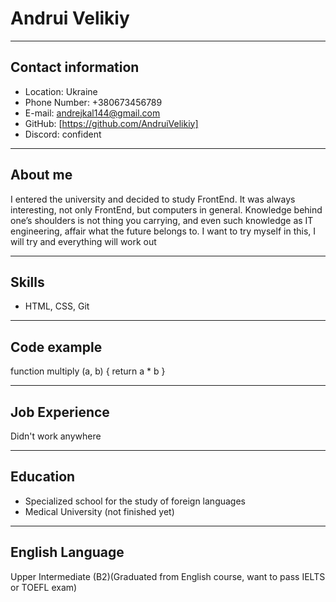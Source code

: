 # Andrui Velikiy
-------
## Contact information
* Location: Ukraine 
* Phone Number: +380673456789
* E-mail: andrejkal144@gmail.com
* GitHub: [https://github.com/AndruiVelikiy]
* Discord: confident
---------
## About me
I entered the university and decided to study FrontEnd. It was always interesting, not only FrontEnd, but computers in general. Knowledge behind one’s shoulders is not thing you carrying, and even such knowledge as IT engineering, affair what the future belongs to. I want to try myself in this, I will try and everything will work out

----------

## Skills
* HTML, CSS, Git
--------
## Code example
function multiply (a, b) {
return a * b
}

-------------
## Job Experience
Didn't work anywhere

--------
## Education
* Specialized school for the study of foreign languages
* Medical University (not finished yet)
--------------
## English Language
Upper Intermediate (B2)(Graduated from English course, want to pass IELTS or TOEFL exam)